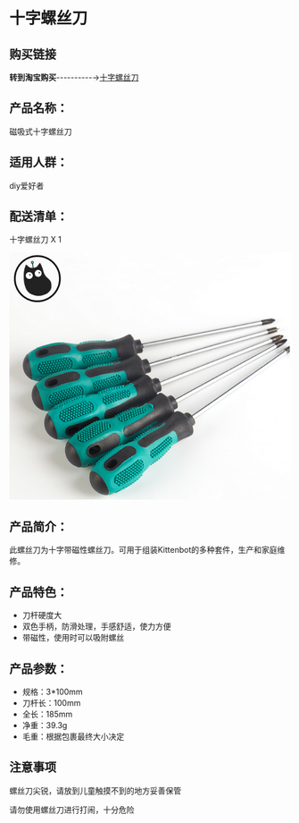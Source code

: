# 十字螺丝刀   

## 购买链接

__转到淘宝购买__----------→[十字螺丝刀](https://item.taobao.com/item.htm?spm=a1z10.3-c-s.w4002-17001215033.75.70df762efMRztd&id=562711878708)

## 产品名称：   

磁吸式十字螺丝刀   

## 适用人群：   

diy爱好者
 
## 配送清单：   
十字螺丝刀 X 1   

![](./chicun/十字螺丝刀.png)   

## 产品简介：   
此螺丝刀为十字带磁性螺丝刀。可用于组装Kittenbot的多种套件，生产和家庭维修。   

## 产品特色：   

- 刀杆硬度大   
- 双色手柄，防滑处理，手感舒适，使力方便   
- 带磁性，使用时可以吸附螺丝    

## 产品参数：   

- 规格：3*100mm   
- 刀杆长：100mm   
- 全长：185mm   
- 净重：39.3g   
- 毛重：根据包裹最终大小决定   


## 注意事项   

螺丝刀尖锐，请放到儿童触摸不到的地方妥善保管   

请勿使用螺丝刀进行打闹，十分危险   

